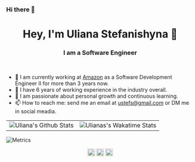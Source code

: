 ### Hi there 👋

<h1 align="center">Hey, I'm Uliana  Stefanishyna 👋</h1>
<h3 align="center">I am a Software Engineer</h3>

&nbsp;

- 🔭 I am currently working at [Amazon](https://en.wikipedia.org/wiki/Amazon_(company)) as a Software Development Engineer II for more than 3 years now. 
- 💼 I have 6 years of working experience in the industry overall. 
- 🌱 I am passionate about personal growth and continuous learning. 
- 📫 How to reach me: send me an email at ustefs@gmail.com or DM me in social meadia.

|   |   |
| - | - |
| ![Uliana's Github Stats](https://github-readme-stats.vercel.app/api?username=UlianaStefanishyna&show_icons=true&theme=gotham&count_private=true) | ![Ulianas's Wakatime Stats](https://github-readme-stats.vercel.app/api/wakatime?username=UlianaStefanishyna&layout=compact&theme=gotham) |

![Metrics](https://metrics.lecoq.io/UlianaStefanishyna?template=classic&followup=1&isocalendar=1&isocalendar.duration=half-year&config.timezone=Europe%2FDublin&config.animated=true)

<p align="center">
<a href="https://twitter.com/uliana_stef" target="blank"><img align="center" src="https://cdn.jsdelivr.net/npm/simple-icons@3.0.1/icons/twitter.svg" alt="uliana_stef" height="20" width="20" /></a>
<a href="https://linkedin.com/in/ulianastefanishyna" target="blank"><img align="center" src="https://cdn.jsdelivr.net/npm/simple-icons@3.0.1/icons/linkedin.svg" alt="ulianastefanishyna" height="20" width="20" /></a>
<a href="https://instagram.com/uliana_stefanishyna" target="blank"><img align="center" src="https://cdn.jsdelivr.net/npm/simple-icons@3.0.1/icons/instagram.svg" alt="uliana_stefanishyna" height="20" width="20" /></a>
</p>


<!--
**UlianaStefanishyna/UlianaStefanishyna** is a ✨ _special_ ✨ repository because its `README.md` (this file) appears on your GitHub profile.

Here are some ideas to get you started:

- 🔭 I’m currently working on ...
- 🌱 I’m currently learning ...
- 👯 I’m looking to collaborate on ...
- 🤔 I’m looking for help with ...
- 💬 Ask me about ...
- 📫 How to reach me: ...
- 😄 Pronouns: ...
- ⚡ Fun fact: ...
-->
